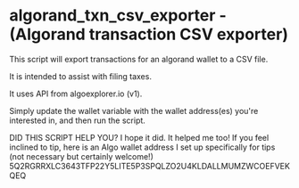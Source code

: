 # algorand_txn_csv_exporter - (Algorand transaction CSV exporter)

This script will export transactions for an algorand wallet to a CSV file.  

It is intended to assist with filing taxes.

It uses API from algoexplorer.io (v1).

Simply update the wallet variable with the wallet address(es) you're interested in, and then run the script.

DID THIS SCRIPT HELP YOU?
I hope it did. It helped me too! If you feel inclined to tip, here is an Algo wallet address I set up specifically for tips (not necessary but certainly welcome!)
5Q2RGRRXLC3643TFP22Y5LITE5P3SPQLZO2U4KLDALLMUMZWCOEFVEKQEQ
